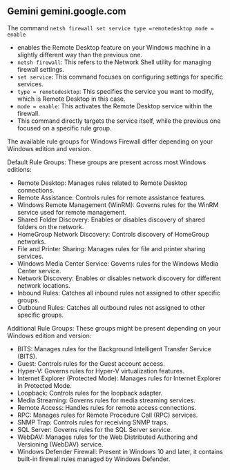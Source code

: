 

## Gemini gemini.google.com


The command `netsh firewall set service type =remotedesktop mode = enable` 
- enables the Remote Desktop feature on your Windows machine in a slightly different way than the previous one. 
- `netsh firewall`: This refers to the Network Shell utility for managing firewall settings.
- `set service`: This command focuses on configuring settings for specific services.
- `type = remotedesktop`: This specifies the service you want to modify, which is Remote Desktop in this case.
- `mode = enable`: This activates the Remote Desktop service within the firewall.
- This command directly targets the service itself, while the previous one focused on a specific rule group.


The available rule groups for Windows Firewall differ depending on your Windows edition and version.

Default Rule Groups: These groups are present across most Windows editions:

- Remote Desktop: Manages rules related to Remote Desktop connections. 
- Remote Assistance: Controls rules for remote assistance features. 
- Windows Remote Management (WinRM): Governs rules for the WinRM service used for remote management. 
- Shared Folder Discovery: Enables or disables discovery of shared folders on the network. 
- HomeGroup Network Discovery: Controls discovery of HomeGroup networks. 
- File and Printer Sharing: Manages rules for file and printer sharing services. 
- Windows Media Center Service: Governs rules for the Windows Media Center service. 
- Network Discovery: Enables or disables network discovery for different network locations. 
- Inbound Rules: Catches all inbound rules not assigned to other specific groups. 
- Outbound Rules: Catches all outbound rules not assigned to other specific groups.

Additional Rule Groups: These groups might be present depending on your Windows edition and version:

- BITS: Manages rules for the Background Intelligent Transfer Service (BITS). 
- Guest: Controls rules for the Guest account access. 
- Hyper-V: Governs rules for Hyper-V virtualization features. 
- Internet Explorer (Protected Mode): Manages rules for Internet Explorer in Protected Mode. 
- Loopback: Controls rules for the loopback adapter. 
- Media Streaming: Governs rules for media streaming services. 
- Remote Access: Handles rules for remote access connections. 
- RPC: Manages rules for Remote Procedure Call (RPC) services. 
- SNMP Trap: Controls rules for receiving SNMP traps. 
- SQL Server: Governs rules for the SQL Server service. 
- WebDAV: Manages rules for the Web Distributed Authoring and Versioning (WebDAV) service. 
- Windows Defender Firewall: Present in Windows 10 and later, it contains built-in firewall rules managed by Windows Defender.